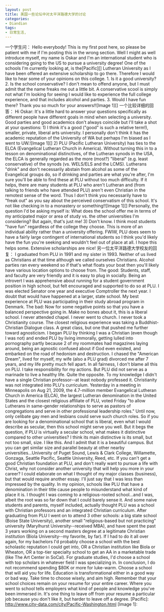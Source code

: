 ```yaml
---
layout: post
title: 美国一些论坛中对太平洋路德大学的讨论
categories:
- Diandian
tags:
- 日常生活, 
---
```

一个学生问： Hello everybody! This is my first post here, so please be patient with me if I'm posting this in the wrong section. Well I might as well introduce myself, my name is Oskar and I'm an international student who is considering going to the US to pursue a university degree! One of the schools I'm currently looking at, is the\[Pacific\]\[\] Lutheran University as I have been offered an extensive scholarship to go there. Therefore I would like to hear some of your opinions on this college. 1. Is it a good university? 2. Is the school conservative? I don't mean to offend anyone, but I must admit that the name freaks me out a little bit. A conservative scool is simply not what I'm looking for seeing I would like to experience the full college experience, and that includes alcohol and parties. 3. Would I have fun there? Thank you so much for your answers!!\[Image 1\]\[\] 一个比较详细的回答： Hi Oskar: It's a little hard to answer your questions specifically as different people have different goals in mind when selecting a university. Good parties and good academics don't always coincide but I'll take a shot at your questions: 1) I think it's a good ("good" is such a relative term!), smaller, private, liberal arts university. I personally don't think it has the academic reputation of the University of WA but perhaps I'm biased as I went to UW.!\[Image 1\]\[\] 2) PLU (Pacific Lutheran University) has ties to the ELCA (Evangelical Lutheran Church in America). Without turning this in to a lesson on denominational distinctives, of the Lutheran synods in the USA, the ELCA is generally regarded as the more (most?) "liberal" (e.g. least conservative) of the synods (vs. WELS/ELS and the LCMS). Lutherans "drink" and don't necessarily abstain from alcohol as some of the Evangelical groups do, so if drinking and parties are what you're after, I'm sure you'll be able to find these at PLU without too much difficulty. If it helps, there are many students at PLU who aren't Lutheran and (from talking to friends who have attended PLU) aren't even Christian in the remotest sense of the word. Thus I don't think you necessarily have to "freak out" as you say about the perceived conservatism of this school. It's not like checking in to a monastery or something!!\[Image 1\]\[\] Personally, the question I'd be asking myself is: What does the school offer me in terms of my anticipated major or area of study vs. the other universities I'm considering? But again, that's just me! 3) Don't know. I think most students "have fun" regardless of the college they choose. This is more of an individual ability rather than a university offering. FWIW, PLU does seem to have a fairly large contingent of international students so I think you'd likely have the fun you're seeking and wouldn't feel out of place at all. I hope this helps some. Extensive scholarships are nice! 另一位太平洋路德大学校友的回复： I graduated from PLU in 1991 and my sister in 1993. Neither of us lived as Christians at that time although we called ourselves Christians. Alcohol parties ran every weekend so if that's what floats your boat then you'll likely have various location options to choose from. The good: Students, staff, and faculty are very friendly and it is easy to plug in socially. Being an introvert I was apprehensive about running for a student government position in high school, but felt encouraged and supported to do so at PLU. I was elected Senator one year and executive Comptroller the next year. I doubt that would have happened at a larger, state school. My best experience at PLU was participating in their study abroad program in Denmark. The bad: Now for some negative points so that you have a balanced perspective going in. Make no bones about it, this is a liberal school. I never attended chapel. I never went to church. I never took a Christianity course. The closest religious experience was taking a Buddhist-Christian Dialogue class. A great class, but one that pushed me further toward agnosticism. I began PLU by thinking I was a Christian (even though I was not) and ended PLU by living immorally, getting lulled into pornography partly because 2 of my roommates had magazines laying around, being an agnostic confused about if God even existed, and embarked on the road of hedonism and destruction. I chased the "American Dream", lived for myself, my wife (also a PLU grad) divorced me after 7 years, and my life pretty much fell apart. In all fairness, I don't blame all this on PLU. I take responsibility for my actions. But PLU did not serve as a marinade to live a healthy life. Quite the opposite. To my knowledge I didn't have a single Christian professor--at least nobody professed it. Christianity was not integrated into PLU's curriculum. Yesterday in a meeting in Minneapolis on Aug 21, 2009, the 4.7-million member Evangelical Lutheran Church in America (ELCA), the largest Lutheran denomination in the United States and the closest religious affiliate of PLU, voted Friday "to allow Lutherans in same-gender relationships to serve as pastors of congregations and serve in other professional leadership roles." Until now, only celibate gay men and lesbians could serve such church roles. So if you are looking for a denominational school that is liberal, even what I would describe as secular, then this school might serve you well. But it begs the question, if PLU is virtually a secular school, what makes it distinctive compared to other universities? I think its main distinctive is its small, but not too small, size. I like this. And I admit that it is a beautiful campus. But you can get similar size and parallel beauty at other nearby universities...University of Puget Sound, Lewis & Clark College, Willamette, Gonzaga, Seattle Pacific, Seattle University, Reed, etc. If you can't get a good Christian foundation at PLU, and don't really want to pursue a life with Christ, why not consider another university that will help you more in your career? I could elaborate on what I thought of my major classes (business), but that would require another essay. I'll just say that I was less than impressed by the quality. In my opinion, schools like PLU that have a denomination in their title cause people to misunderstand what kind of place it is. I thought I was coming to a religious-rooted school...and I was, albeit the root was so far down that I could barely sense it. And some naive students and parents, myself included, actually thought PLU was a school with Christian professors and an integrated Christian curriculum. After graduating from PLU I went on to attend 3 other schools: a big state school (Boise State University), another small "religious-based but not practicing" university (Marylhurst University--received MBA), and have spent the past 3 years working on a second masters degree at a legitimate Christian institution (Biola University--my favorite, by far). If I had to do it all over again, for my bachelors I'd probably choose a school with the best scholastic reputation I could get into, OR a Christian institution like Biola or Wheaton, OR a top-tier specialty school to get an AA in a marketable trade (like The Art Center in SoCal). For graduate studies, I'd choose a school with top scholars in whatever field I was specializing in. In conclusion, I do not recommend spending $80K or more for luke-warm. Choose a school that will aid you for life. Education is transformational either in a good way or bad way. Take time to choose wisely, and aim high. Remember that your school choices remain on your resume for your entire career. Where you went to school tells employers what kind of people and knowledge you've been immersed in. It's one thing to leave off from your resume a particular job because you don't like it, but harder to leave off a degree. \[Pacific\]: http://www.city-data.com/city/Pacific-Washington.html \[Image 1\]: